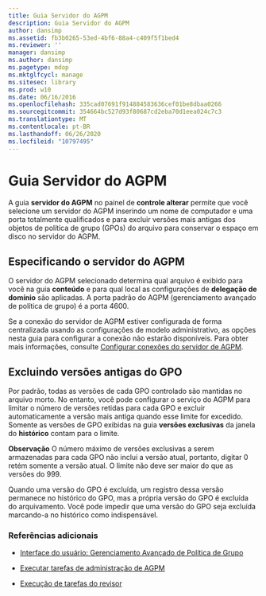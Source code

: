 ```yaml
---
title: Guia Servidor do AGPM
description: Guia Servidor do AGPM
author: dansimp
ms.assetid: fb3b0265-53ed-4bf6-88a4-c409f5f1bed4
ms.reviewer: ''
manager: dansimp
ms.author: dansimp
ms.pagetype: mdop
ms.mktglfcycl: manage
ms.sitesec: library
ms.prod: w10
ms.date: 06/16/2016
ms.openlocfilehash: 335cad07691f914884583636cef01be8dbaa0266
ms.sourcegitcommit: 354664bc527d93f80687cd2eba70d1eea024c7c3
ms.translationtype: MT
ms.contentlocale: pt-BR
ms.lasthandoff: 06/26/2020
ms.locfileid: "10797495"
---
```

# Guia Servidor do AGPM


A guia **servidor do AGPM** no painel de **controle alterar** permite que você selecione um servidor do AGPM inserindo um nome de computador e uma porta totalmente qualificados e para excluir versões mais antigas dos objetos de política de grupo (GPOs) do arquivo para conservar o espaço em disco no servidor do AGPM.

## Especificando o servidor do AGPM


O servidor do AGPM selecionado determina qual arquivo é exibido para você na guia **conteúdo** e para qual local as configurações de **delegação de domínio** são aplicadas. A porta padrão do AGPM (gerenciamento avançado de política de grupo) é a porta 4600.

Se a conexão do servidor de AGPM estiver configurada de forma centralizada usando as configurações de modelo administrativo, as opções nesta guia para configurar a conexão não estarão disponíveis. Para obter mais informações, consulte [Configurar conexões do servidor de AGPM](configure-agpm-server-connections-agpm30ops.md).

## Excluindo versões antigas do GPO


Por padrão, todas as versões de cada GPO controlado são mantidas no arquivo morto. No entanto, você pode configurar o serviço do AGPM para limitar o número de versões retidas para cada GPO e excluir automaticamente a versão mais antiga quando esse limite for excedido. Somente as versões de GPO exibidas na guia **versões exclusivas** da janela do **histórico** contam para o limite.

**Observação**  O número máximo de versões exclusivas a serem armazenadas para cada GPO não inclui a versão atual, portanto, digitar 0 retém somente a versão atual. O limite não deve ser maior do que as versões do 999.

Quando uma versão do GPO é excluída, um registro dessa versão permanece no histórico do GPO, mas a própria versão do GPO é excluída do arquivamento. Você pode impedir que uma versão do GPO seja excluída marcando-a no histórico como indispensável.

 

### Referências adicionais

-   [Interface do usuário: Gerenciamento Avançado de Política de Grupo](user-interface-advanced-group-policy-management-agpm30ops.md)

-   [Executar tarefas de administração de AGPM](performing-agpm-administrator-tasks-agpm30ops.md)

-   [Execução de tarefas do revisor](performing-reviewer-tasks-agpm30ops.md)

 

 





